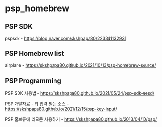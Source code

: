 # psp_homebrew

## PSP SDK

pspsdk - https://blog.naver.com/skshpapa80/223341132931

## PSP Homebrew list

airplane - https://skshpapa80.github.io/2021/10/13/psp-homebrew-source/

## PSP Programming

PSP SDK 사용법  - https://skshpapa80.github.io/2021/05/24/psp-sdk-uesd/

PSP 개발자료 - 키 입력 받는 소스 - https://skshpapa80.github.io/2021/12/15/psp-key-input/

PSP 홈브류에 리모콘 사용하기 - https://skshpapa80.github.io/2013/04/10/psp/
